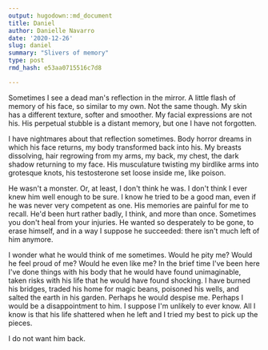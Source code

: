 ```yaml
---
output: hugodown::md_document
title: Daniel
author: Danielle Navarro
date: '2020-12-26'
slug: daniel
summary: "Slivers of memory"
type: post
rmd_hash: e53aa0715516c7d8

---
```


Sometimes I see a dead man's reflection in the mirror. A little flash of memory of his face, so similar to my own. Not the same though. My skin has a different texture, softer and smoother. My facial expressions are not his. His perpetual stubble is a distant memory, but one I have not forgotten.

I have nightmares about that reflection sometimes. Body horror dreams in which his face returns, my body transformed back into his. My breasts dissolving, hair regrowing from my arms, my back, my chest, the dark shadow returning to my face. His musculature twisting my birdlike arms into grotesque knots, his testosterone set loose inside me, like poison.

He wasn't a monster. Or, at least, I don't think he was. I don't think I ever knew him well enough to be sure. I know he tried to be a good man, even if he was never very competent as one. His memories are painful for me to recall. He'd been hurt rather badly, I think, and more than once. Sometimes you don't heal from your injuries. He wanted so desperately to be gone, to erase himself, and in a way I suppose he succeeded: there isn't much left of him anymore.

I wonder what he would think of me sometimes. Would he pity me? Would he feel proud of me? Would he even like me? In the brief time I've been here I've done things with his body that he would have found unimaginable, taken risks with his life that he would have found shocking. I have burned his bridges, traded his home for magic beans, poisoned his wells, and salted the earth in his garden. Perhaps he would despise me. Perhaps I would be a disappointment to him. I suppose I'm unlikely to ever know. All I know is that his life shattered when he left and I tried my best to pick up the pieces.

I do not want him back.

